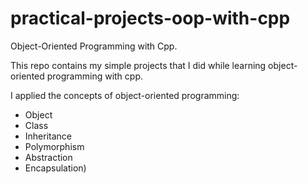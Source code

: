 # practical-projects-oop-with-cpp
Object-Oriented Programming with Cpp.

This repo contains my simple projects that I did while learning object-oriented programming with cpp.

I applied the concepts of object-oriented programming:
 * Object 
 * Class
 * Inheritance
 * Polymorphism
 * Abstraction
 * Encapsulation)
